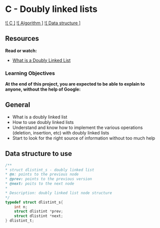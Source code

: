 # C - Doubly linked lists
[![ C ]]()   [![ Algorithm ]]()  [![ Data structure ]]()

## Resources
**Read or watch:**
- [What is a Doubly Linked List](https://www.youtube.com/watch?v=k0pjD12bzP0)

### Learning Objectives
__At the end of this project, you are expected to be able to explain to anyone, without the help of Google:__

## General
+ What is a doubly linked list
+ How to use doubly linked lists
+ Understand and know how to implement the various operations (deletion, insertion, etc) with doubly linked lists
+ Start to look for the right source of information without too much help

## Data structure to use
```c
/**
* struct dlistint_s - doubly linked list
* @n: points to the previous node
* @prev: points to the previous version
* @next: poits to the next node
*
* Description: doubly linked list node structure
*/
typedef struct dlistint_s{
	int n;
	struct dlistint *prev;
	struct dlistint *next;
} dlistint_t;
```
